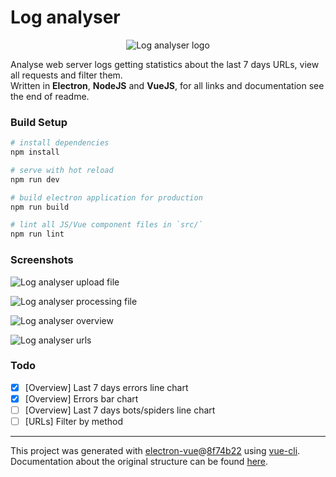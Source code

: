 # Log analyser

<p align="center"><img src="http://i.imgur.com/SLUqV4s.png" alt="Log analyser logo" /></p>

Analyse web server logs getting statistics about the last 7 days URLs, view all requests and filter them.  
Written in **Electron**, **NodeJS** and **VueJS**, for all links and documentation see the end of readme.

### Build Setup

``` bash
# install dependencies
npm install

# serve with hot reload
npm run dev

# build electron application for production
npm run build

# lint all JS/Vue component files in `src/`
npm run lint

```

### Screenshots

![Log analyser upload file](http://i.imgur.com/3FLvgdY.png)  

![Log analyser processing file](http://i.imgur.com/NW5WyZz.png)  

![Log analyser overview](http://i.imgur.com/PZvcT11.png)  

![Log analyser urls](http://i.imgur.com/0cQnjTd.png)  

### Todo

- [x] [Overview] Last 7 days errors line chart
- [x] [Overview] Errors bar chart
- [ ] [Overview] Last 7 days bots/spiders line chart
- [ ] [URLs] Filter by method

---

This project was generated with [electron-vue](https://github.com/SimulatedGREG/electron-vue)@[8f74b22](https://github.com/SimulatedGREG/electron-vue/tree/8f74b22cc8464f6ec75920774d9e859725dc3236) using [vue-cli](https://github.com/vuejs/vue-cli). Documentation about the original structure can be found [here](https://simulatedgreg.gitbooks.io/electron-vue/content/index.html).
